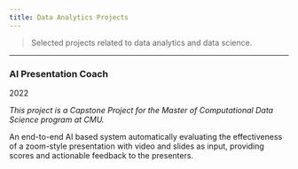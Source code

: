 ```yaml
---
title: Data Analytics Projects
---
```


> Selected projects related to data analytics and data science.

---

### AI Presentation Coach

2022

*This project is a Capstone Project for the Master of Computational Data Science program at CMU.*

An end-to-end AI based system automatically evaluating the effectiveness of a zoom-style presentation with video and slides as input, providing scores and actionable feedback to the presenters.
